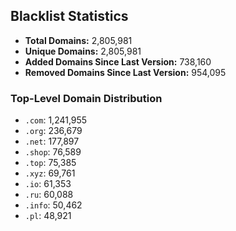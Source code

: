 ## Blacklist Statistics

- **Total Domains:** 2,805,981
- **Unique Domains:** 2,805,981
- **Added Domains Since Last Version:** 738,160
- **Removed Domains Since Last Version:** 954,095

### Top-Level Domain Distribution

-  `.com`: 1,241,955
-  `.org`: 236,679
-  `.net`: 177,897
-  `.shop`: 76,589
-  `.top`: 75,385
-  `.xyz`: 69,761
-  `.io`: 61,353
-  `.ru`: 60,088
-  `.info`: 50,462
-  `.pl`: 48,921
